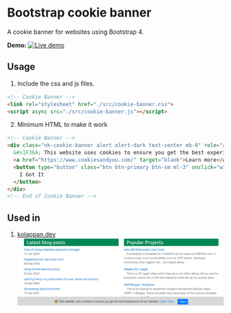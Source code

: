 # Bootstrap cookie banner

A cookie banner for websites using Bootstrap 4.

**Demo:** [![Live demo](https://img.shields.io/badge/view-Live%20Demo-blue.svg?style=flat-square&logo=microsoft%20edge)](https://kolappannathan.github.io/bootstrap-cookie-banner/)

## Usage

 1. Include the css and js files.
 
```html
<!-- Cookie Banner -->
<link rel="stylesheet" href="./src/cookie-banner.css">
<script async src="./src/cookie-banner.js"></script>
```
 2. Minimum HTML to make it work

```html
<!-- Cookie Banner -->
<div class="nk-cookie-banner alert alert-dark text-center mb-0" role="alert">
  &#x1F36A; This website uses cookies to ensure you get the best experience on our website.
  <a href="https://www.cookiesandyou.com/" target="blank">Learn more</a>
  <button type="button" class="btn btn-primary btn-sm ml-3" onclick="window.nk_hideCookieBanner()">
    I Got It
  </button>
</div>
<!-- End of Cookie Banner -->
```

## Used in

 1. [kolappan.dev](https://kolappan.dev/)
 ![Demo image](./demo/demo.jpg)
